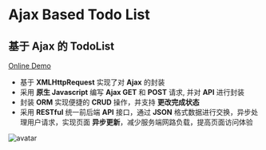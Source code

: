 # Ajax Based Todo List

## 基于 Ajax 的 TodoList

[Online Demo](https://zhangnie.me/#todo_list)

- 基于 **XMLHttpRequest** 实现了对 **Ajax** 的封装
- 采用 **原生 Javascript** 编写 **Ajax GET** 和 **POST** 请求, 并对 **API** 进行封装
- 封装 **ORM** 实现便捷的 **CRUD** 操作，并支持 **更改完成状态**
- 采用 **RESTful** 统一前后端 **API** 接口，通过 **JSON** 格式数据进行交换，异步处理用户请求，实现页面 **异步更新**，减少服务端网路负载，提高页面访问体验


![avatar](https://wx4.sinaimg.cn/large/927e2755gy1frrhxjruskg22gw16sb2c.gif)